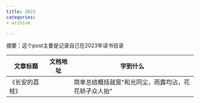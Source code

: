 ```yaml
---
title: 2023
categories: 
- archive

---
```


摘要：这个post主要是记录自己在2023年读书目录

<!--more -->

|文章标题|文档地址|学到什么|
|---|---|---|
|《长安的荔枝》||简单总结概括就是"和光同尘，雨露均沾，花花轿子众人抬"|